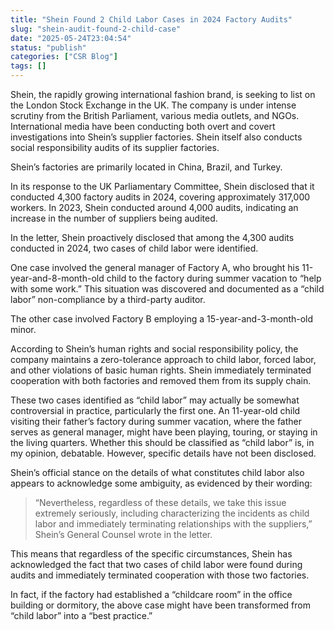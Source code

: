 ```yaml
---
title: "Shein Found 2 Child Labor Cases in 2024 Factory Audits"
slug: "shein-audit-found-2-child-case"
date: "2025-05-24T23:04:54"
status: "publish"
categories: ["CSR Blog"]
tags: []
---
```


Shein, the rapidly growing international fashion brand, is seeking to list on the London Stock Exchange in the UK. The company is under intense scrutiny from the British Parliament, various media outlets, and NGOs. International media have been conducting both overt and covert investigations into Shein’s supplier factories. Shein itself also conducts social responsibility audits of its supplier factories.

Shein’s factories are primarily located in China, Brazil, and Turkey.

In its response to the UK Parliamentary Committee, Shein disclosed that it conducted 4,300 factory audits in 2024, covering approximately 317,000 workers. In 2023, Shein conducted around 4,000 audits, indicating an increase in the number of suppliers being audited.

In the letter, Shein proactively disclosed that among the 4,300 audits conducted in 2024, two cases of child labor were identified.

One case involved the general manager of Factory A, who brought his 11-year-and-8-month-old child to the factory during summer vacation to “help with some work.” This situation was discovered and documented as a “child labor” non-compliance by a third-party auditor.

The other case involved Factory B employing a 15-year-and-3-month-old minor.

According to Shein’s human rights and social responsibility policy, the company maintains a zero-tolerance approach to child labor, forced labor, and other violations of basic human rights. Shein immediately terminated cooperation with both factories and removed them from its supply chain.

These two cases identified as “child labor” may actually be somewhat controversial in practice, particularly the first one. An 11-year-old child visiting their father’s factory during summer vacation, where the father serves as general manager, might have been playing, touring, or staying in the living quarters. Whether this should be classified as “child labor” is, in my opinion, debatable. However, specific details have not been disclosed.

Shein’s official stance on the details of what constitutes child labor also appears to acknowledge some ambiguity, as evidenced by their wording:

> “Nevertheless, regardless of these details, we take this issue extremely seriously, including characterizing the incidents as child labor and immediately terminating relationships with the suppliers,” Shein’s General Counsel wrote in the letter.

This means that regardless of the specific circumstances, Shein has acknowledged the fact that two cases of child labor were found during audits and immediately terminated cooperation with those two factories.

In fact, if the factory had established a “childcare room” in the office building or dormitory, the above case might have been transformed from “child labor” into a “best practice.”